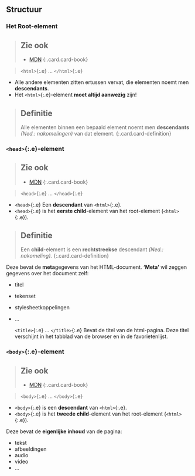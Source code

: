 Structuur
---------

### Het Root-element

> Zie ook
> ---
> - [MDN](https://developer.mozilla.org/en-US/docs/Web/HTML/Element/html)
{:.card.card-book}

> `<html>`{:.e} … `</html>`{:.e}

 - Alle andere elementen zitten ertussen vervat, die elementen noemt men **descendants**.
 - Het `<html>`{:.e}-element **moet altijd aanwezig** zijn!

> Definitie
> ---
> Alle elementen binnen een bepaald element noemt men **descendants** *(Ned.: nakomelingen)* van dat element.
{:.card.card-definition}

### `<head>`{:.e}-element

> Zie ook
> ---
> - [MDN](https://developer.mozilla.org/en-US/docs/Web/HTML/Element/head)
{:.card.card-book}

> `<head>`{:.e} … `</head>`{:.e}

 - `<head>`{:.e} Een **descendant** van `<html>`{:.e}.  
 - `<head>`{:.e} is het **eerste child**-element van het root-element (`<html>`{:.e}).  

> Definitie
> ---
> Een **child**-element is een **rechtstreekse** descendant *(Ned.: nakomeling).*
{:.card.card-definition}

Deze bevat de **meta**gegevens van het HTML-document. **‘Meta’** wil zeggen gegevens over het document zelf: 

 - titel
 - tekenset
 - stylesheetkoppelingen
 - …

    `<title>`{:.e} … `</title>`{:.e} Bevat de titel van de html-pagina. Deze titel verschijnt in het tabblad van de browser en in de favorietenlijst.

### `<body>`{:.e}-element

> Zie ook
> ---
> - [MDN](https://developer.mozilla.org/en-US/docs/Web/HTML/Element/body)
{:.card.card-book}

> `<body>`{:.e} … `</body>`{:.e}

- `<body>`{:.e} is een **descendant** van `<html>`{:.e}.
- `<body>`{:.e} is het **tweede child**-element van het root-element (`<html>`{:.e}).  

Deze bevat de **eigenlijke inhoud** van de pagina:

 - tekst
 - afbeeldingen
 - audio
 - video
 - …
